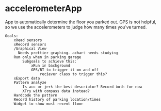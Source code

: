 accelerometerApp
================

App to automatically determine the floor you parked out. GPS is not helpful, so we use the accelerometers to judge how many times you've turned.

    Goals:
        xRead sensors
        xRecord sensors
        /Graphical View
          Needs prettier graphing. achart needs studying
        Run only when in parking garage
            Subgoals to achieve this:
                xRun in background
                GPS/BT to trigger it on and off
                	reciever class to trigger this?
        xExport data
        Pattern analyze
            Is acc or jerk the best descriptor? Record both for now
            XTry with compass data instead?
        Hardcode the pattern
        Record history of parking location/times
        Widget to show most recent floor
        
        
